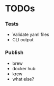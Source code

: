 # TODOs

### Tests
- Validate yaml files
- CLI output

### Publish
- brew
- docker hub
- krew
- what else?
